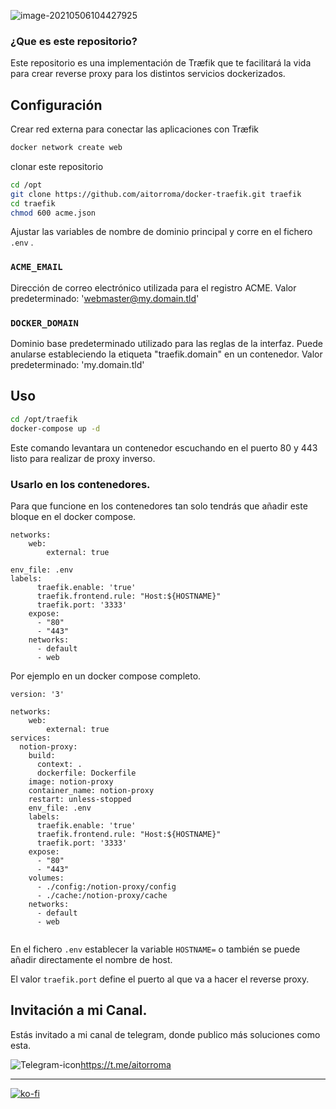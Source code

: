 ![image-20210506104427925](https://tva1.sinaimg.cn/large/008i3skNgy1gq8sv4q7cqj303k03kweo.jpg)



### ¿Que es este repositorio?

Este repositorio es una implementación de Træfik que te facilitará la vida para crear reverse proxy para los distintos servicios dockerizados.


## Configuración

Crear red externa para conectar las aplicaciones con Træfik 

```sh
docker network create web
```

clonar este repositorio

```sh
cd /opt
git clone https://github.com/aitorroma/docker-traefik.git traefik
cd traefik
chmod 600 acme.json
```

Ajustar las variables de nombre de dominio principal y corre en el fichero `.env` .

### `ACME_EMAIL`

Dirección de correo electrónico utilizada para el registro ACME. Valor predeterminado: 'webmaster@my.domain.tld'

### `DOCKER_DOMAIN`

Dominio base predeterminado utilizado para las reglas de la interfaz.
Puede anularse estableciendo la etiqueta "traefik.domain" en un contenedor.
Valor predeterminado: 'my.domain.tld'

## Uso

```sh
cd /opt/traefik
docker-compose up -d
```

Este comando levantara un contenedor escuchando en el puerto 80 y 443 listo para realizar de proxy inverso.

### Usarlo en los contenedores.

Para que funcione en los contenedores tan solo tendrás que añadir este bloque  en el docker compose.

```
networks:
    web:
        external: true
        
env_file: .env
labels:
      traefik.enable: 'true'
      traefik.frontend.rule: "Host:${HOSTNAME}"
      traefik.port: '3333'
    expose:
      - "80"
      - "443"
    networks:
      - default
      - web  
```

Por ejemplo en un docker compose completo.

```
version: '3'

networks:
    web:
        external: true
services:
  notion-proxy:
    build:
      context: .
      dockerfile: Dockerfile
    image: notion-proxy
    container_name: notion-proxy
    restart: unless-stopped
    env_file: .env
    labels:
      traefik.enable: 'true'
      traefik.frontend.rule: "Host:${HOSTNAME}"
      traefik.port: '3333'
    expose:
      - "80"
      - "443"
    volumes:
      - ./config:/notion-proxy/config
      - ./cache:/notion-proxy/cache
    networks:
      - default
      - web  
   
```

En el fichero ```.env``` establecer la variable ```HOSTNAME=``` o también se puede añadir directamente el nombre de host.

El valor ``traefik.port`` define el puerto al que va a hacer el reverse proxy.



## Invitación a mi Canal.

Estás invitado a mi canal de telegram, donde publico más soluciones como esta.

![Telegram-icon](https://tva1.sinaimg.cn/large/008i3skNgy1guctnvd002j600w00w0r202.jpg)https://t.me/aitorroma

----------------------------------------------------------

[![ko-fi](https://ko-fi.com/img/githubbutton_sm.svg)](https://ko-fi.com/J3J64AN17)

